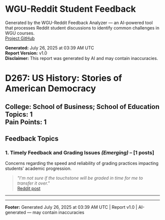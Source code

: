 # WGU-Reddit Student Feedback

Generated by the WGU-Reddit Feedback Analyzer — an AI-powered tool that processes Reddit student discussions to identify common challenges in WGU courses.  
[Project GitHub](https://wgudataninja.github.io/wgu-reddit-monitoring-pipeline/)

**Generated:** July 26, 2025 at 03:39 AM UTC  
**Report Version:** v1.0  
**Disclaimer:** This report was generated by AI and may contain inaccuracies.  
# D267: US History: Stories of American Democracy
**College:** School of Business; School of Education  
**Topics:** 1  
**Pain Points:** 1  
---
## Feedback Topics
### 1. Timely Feedback and Grading Issues _(Emerging)_ – [1 posts]
Concerns regarding the speed and reliability of grading practices impacting students' academic progression.  
> _"I'm not sure if the touchstone will be graded in time for me to transfer it over."_  
> [Reddit post](https://reddit.com/comments/1idd5cm)  
---
---
**Footer:** Generated July 26, 2025 at 03:39 AM UTC | Report v1.0 | AI-generated — may contain inaccuracies  